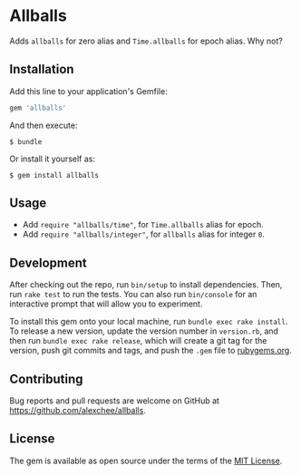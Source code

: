 # Allballs

Adds `allballs` for zero alias and `Time.allballs` for epoch alias. Why not?

## Installation

Add this line to your application's Gemfile:

```ruby
gem 'allballs'
```

And then execute:

    $ bundle

Or install it yourself as:

    $ gem install allballs

## Usage

* Add `require "allballs/time"`, for `Time.allballs` alias for epoch.
* Add `require "allballs/integer"`, for `allballs` alias for integer `0`.

## Development

After checking out the repo, run `bin/setup` to install dependencies. Then, run `rake test` to run the tests. You can also run `bin/console` for an interactive prompt that will allow you to experiment.

To install this gem onto your local machine, run `bundle exec rake install`. To release a new version, update the version number in `version.rb`, and then run `bundle exec rake release`, which will create a git tag for the version, push git commits and tags, and push the `.gem` file to [rubygems.org](https://rubygems.org).

## Contributing

Bug reports and pull requests are welcome on GitHub at https://github.com/alexchee/allballs.

## License

The gem is available as open source under the terms of the [MIT License](https://opensource.org/licenses/MIT).

